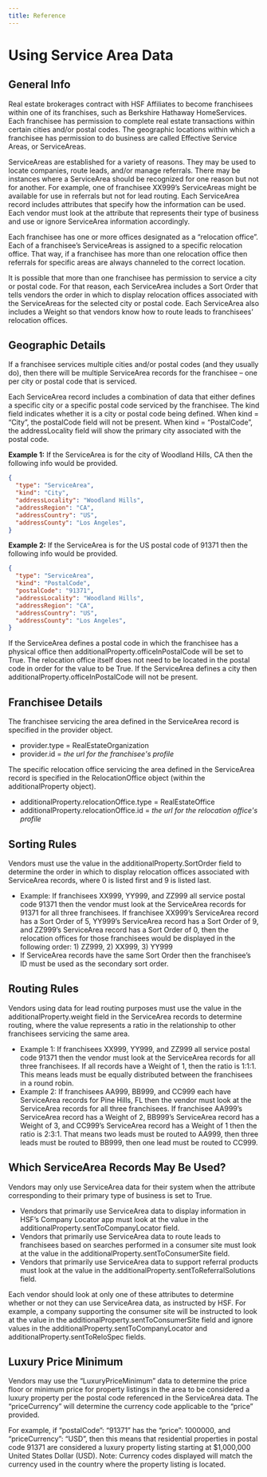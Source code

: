 ```yaml
---
title: Reference
---
```


# Using Service Area Data

## General Info

Real estate brokerages contract with HSF Affiliates to become franchisees within one of its franchises, such as Berkshire Hathaway HomeServices.  Each franchisee has permission to complete real estate transactions within certain cities and/or postal codes.  The geographic locations within which a franchisee has permission to do business are called Effective Service Areas, or ServiceAreas.

ServiceAreas are established for a variety of reasons.  They may be used to locate companies, route leads, and/or manage referrals.  There may be instances where a ServiceArea should be recognized for one reason but not for another.  For example, one of franchisee XX999’s ServiceAreas might be available for use in referrals but not for lead routing.  Each ServiceArea record includes attributes that specify how the information can be used.  Each vendor must look at the attribute that represents their type of business and use or ignore ServiceArea information accordingly.

Each franchisee has one or more offices designated as a “relocation office”.  Each of a franchisee’s ServiceAreas is assigned to a specific relocation office.  That way, if a franchisee has more than one relocation office then referrals for specific areas are always channeled to the correct location.

It is possible that more than one franchisee has permission to service a city or postal code.  For that reason, each ServiceArea includes a Sort Order that tells vendors the order in which to display relocation offices associated with the ServiceAreas for the selected city or postal code.  Each ServiceArea also includes a Weight so that vendors know how to route leads to franchisees’ relocation offices.

## Geographic Details

If a franchisee services multiple cities and/or postal codes (and they usually do), then there will be multiple ServiceArea records for the franchisee – one per city or postal code that is serviced.

Each ServiceArea record includes a combination of data that either defines a specific city or a specific postal code serviced by the franchisee.  The kind field indicates whether it is a city or postal code being defined.  When kind = “City”, the postalCode field will not be present.  When kind = “PostalCode”, the addressLocality field will show the primary city associated with the postal code.

**Example 1:** If the ServiceArea is for the city of Woodland Hills, CA then the following info would be provided.

```json
{
  "type": "ServiceArea",
  "kind": "City",
  "addressLocality": "Woodland Hills",
  "addressRegion": "CA",
  "addressCountry": "US",
  "addressCounty": "Los Angeles",
}
```

**Example 2:** If the ServiceArea is for the US postal code of 91371 then the following info would be provided.

```json
{
  "type": "ServiceArea",
  "kind": "PostalCode",
  "postalCode": "91371",
  "addressLocality": "Woodland Hills",
  "addressRegion": "CA",
  "addressCountry": "US",
  "addressCounty": "Los Angeles",
}
```


If the ServiceArea defines a postal code in which the franchisee has a physical office then additionalProperty.officeInPostalCode will be set to True.  The relocation office itself does not need to be located in the postal code in order for the value to be True.   If the ServiceArea defines a city then additionalProperty.officeInPostalCode will not be present.

## Franchisee Details

The franchisee servicing the area defined in the ServiceArea record is specified in the provider object.

-   provider.type = RealEstateOrganization
-   provider.id = *the url for the franchisee's profile*

The specific relocation office servicing the area defined in the ServiceArea record is specified in the RelocationOffice object (within the additionalProperty object).

-   additionalProperty.relocationOffice.type = RealEstateOffice
-   additionalProperty.relocationOffice.id = *the url for the relocation office's profile*

## Sorting Rules

Vendors must use the value in the additionalProperty.SortOrder field to determine the order in which to display relocation offices associated with ServiceArea records, where 0 is listed first and 9 is listed last.
-   Example: If franchisees XX999, YY999, and ZZ999 all service postal code 91371 then the vendor must look at the ServiceArea records for 91371 for all three franchisees.  If franchisee XX999’s ServiceArea record has a Sort Order of 5, YY999’s ServiceArea record has a Sort Order of 9, and ZZ999’s ServiceArea record has a Sort Order of 0, then the relocation offices for those franchisees would be displayed in the following order: 1) ZZ999, 2) XX999, 3) YY999
-   If ServiceArea records have the same Sort Order then the franchisee’s ID must be used as the secondary sort order.

## Routing Rules

Vendors using data for lead routing purposes must use the value in the additionalProperty.weight field in the ServiceArea records to determine routing, where the value represents a ratio in the relationship to other franchisees servicing the same area.
-   Example 1: If franchisees XX999, YY999, and ZZ999 all service postal code 91371 then the vendor must look at the ServiceArea records for all three franchisees.  If all records have a Weight of 1, then the ratio is 1:1:1.  This means leads must be equally distributed between the franchisees in a round robin.
-   Example 2: If franchisees AA999, BB999, and CC999 each have ServiceArea records for Pine Hills, FL then the vendor must look at the ServiceArea records for all three franchisees.  If franchisee AA999’s ServiceArea record has a Weight of 2, BB999’s ServiceArea record has a Weight of 3, and CC999’s ServiceArea record has a Weight of 1 then the ratio is 2:3:1.  That means two leads must be routed to AA999, then three leads must be routed to BB999, then one lead must be routed to CC999.

## Which ServiceArea Records May Be Used?

Vendors may only use ServiceArea data for their system when the attribute corresponding to their primary type of business is set to True.
-   Vendors that primarily use ServiceArea data to display information in HSF’s Company Locator app must look at the value in the additionalProperty.sentToCompanyLocator field.
-   Vendors that primarily use ServiceArea data to route leads to franchisees based on searches performed in a consumer site must look at the value in the additionalProperty.sentToConsumerSite field.
-   Vendors that primarily use ServiceArea data to support referral products must look at the value in the additionalProperty.sentToReferralSolutions field.

Each vendor should look at only one of these attributes to determine whether or not they can use ServiceArea data, as instructed by HSF.  For example, a company supporting the consumer site will be instructed to look at the value in the additionalProperty.sentToConsumerSite field and ignore values in the additionalProperty.sentToCompanyLocator and additionalProperty.sentToReloSpec fields.

## Luxury Price Minimum

Vendors may use the “LuxuryPriceMinimum” data to determine the price floor or minimum price for property listings in the area to be considered a luxury property per the postal code referenced in the ServiceArea data. The “priceCurrency” will determine the currency code applicable to the “price” provided.

For example, if “postalCode”: “91371” has the “price”: 1000000, and “priceCurrency”: “USD”, then this means that residential properties in postal code 91371 are considered a luxury property listing starting at $1,000,000 United States Dollar (USD). Note: Currency codes displayed will match the currency used in the country where the property listing is located.
